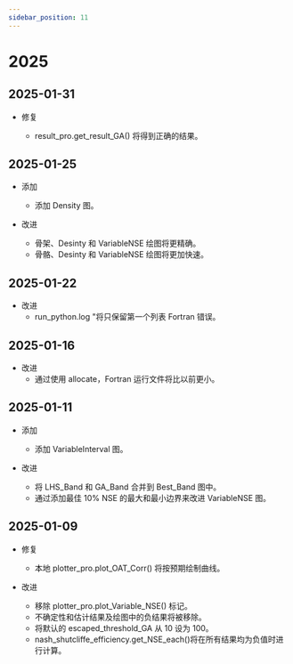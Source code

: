 ```yaml
---
sidebar_position: 11
---
```


# 2025

## 2025-01-31

- 修复

  - result_pro.get_result_GA() 将得到正确的结果。

## 2025-01-25

- 添加

  - 添加 Density 图。

- 改进
  - 骨架、Desinty 和 VariableNSE 绘图将更精确。
  - 骨骼、Desinty 和 VariableNSE 绘图将更加快速。

## 2025-01-22

- 改进
  - run_python.log "将只保留第一个列表 Fortran 错误。

## 2025-01-16

- 改进
  - 通过使用 allocate，Fortran 运行文件将比以前更小。

## 2025-01-11

- 添加

  - 添加 VariableInterval 图。

- 改进
  - 将 LHS_Band 和 GA_Band 合并到 Best_Band 图中。
  - 通过添加最佳 10% NSE 的最大和最小边界来改进 VariableNSE 图。

## 2025-01-09

- 修复

  - 本地 plotter_pro.plot_OAT_Corr() 将按预期绘制曲线。

- 改进
  - 移除 plotter_pro.plot_Variable_NSE() 标记。
  - 不确定性和估计结果及绘图中的负结果将被移除。
  - 将默认的 escaped_threshold_GA 从 10 设为 100。
  - nash_shutcliffe_efficiency.get_NSE_each()将在所有结果均为负值时进行计算。
